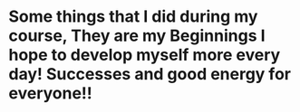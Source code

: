 # Some things that I did during my course, They are my Beginnings I hope to develop myself more every day! Successes and good energy for everyone!!
